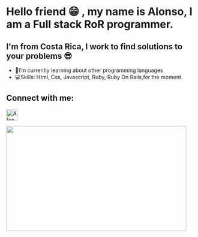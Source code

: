 <h1  style= "center-align">Hello friend 😁 , my name is Alonso, I am a Full stack RoR programmer. </h1>

<h2  style= "center-align">I'm from Costa Rica, I work to find solutions to your problems 😎</h3>

- 📘I’m currently learning about other programming languages 
- 💻Skills: Html, Css, Javascript, Ruby, Ruby On Rails,for the moment.

<p style= "left-align">
<h2 style= "left-align">Connect with me:</h3>
<a href="https://www.linkedin.com/in/alonso-viales-arrieta-524183201/">
  <img alt="Alonso Viales LinkedIn" width="30px" src="https://cdn.jsdelivr.net/npm/simple-icons@v3/icons/linkedin.svg" />
</a>
</p>
<p style= "center-align">
<img src="https://media1.giphy.com/media/12BYUePgtn7sis/giphy.gif?cid=ecf05e470jzsuwisi6jdg5diompvyfkeipxtty8xvgtspfc1&rid=giphy.gif&ct=g" width="480" height="280" />
</p>
